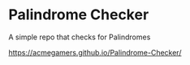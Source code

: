 # Palindrome Checker
 A simple repo that checks for Palindromes

https://acmegamers.github.io/Palindrome-Checker/
